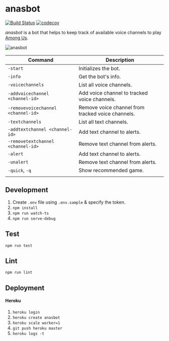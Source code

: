 # anasbot
[![Build Status](https://travis-ci.org/cglotr/anasbot.svg?branch=master)](https://travis-ci.org/cglotr/anasbot)
[![codecov](https://codecov.io/gh/cglotr/anasbot/branch/master/graph/badge.svg?token=38CCR2C7IW)](undefined)

_anasbot_ is a bot that helps to keep track of available voice channels to play [Among Us](http://www.innersloth.com/gameAmongUs.php).

![anasbot](https://i.imgur.com/X10tf9H.png "anasbot in action")

| Command                                 | Description                                             |
| --------------------------------------- | ------------------------------------------------------- |
| `-start`                                | Initializes the bot.                                    |
| `-info`                                 | Get the bot's info.                                     |
| `-voicechannels`                        | List all voice channels.                                |
| `-addvoicechannel <channel-id>`         | Add voice channel to tracked voice channels.            |
| `-removevoicechannel <channel-id>`      | Remove voice channel from tracked voice channels.       |
| `-textchannels`                         | List all text  channels.                                |
| `-addtextchannel <channel-id>`          | Add text channel to alerts.                             |
| `-removetextchannel <channel-id>`       | Remove text channel from alerts.                        |
| `-alert`                                | Add text channel to alerts.                             |
| `-unalert`                              | Remove text channel from alerts.                        |
| `-quick`, `-q`                          | Show recommended game.                                  |
|                                         |                                                         |

## Development

1. Create `.env` file using `.env.sample` & specify the token.
2. `npm install`
3. `npm run watch-ts`
4. `npm run serve-debug`

## Test

`npm run test`

## Lint

`npm run lint`

## Deployment

#### Heroku

1. `heroku login`
2. `heroku create anasbot`
3. `heroku scale worker=1`
4. `git push heroku master`
5. `heroku logs -t`
